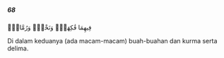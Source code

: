 ##### 68

<span class="ayah">فِيهِمَا فَٰكِهَةٌۭ وَنَخْلٌۭ وَرُمَّانٌۭ</span>

<span class="ayah_translation">Di dalam keduanya (ada macam-macam) buah-buahan dan kurma serta delima.</span>
